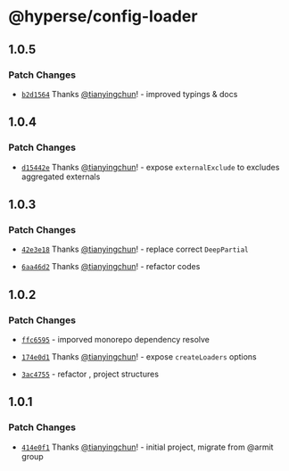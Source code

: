 # @hyperse/config-loader

## 1.0.5

### Patch Changes

- [`b2d1564`](https://github.com/hyperse-io/config-loader/commit/b2d15643be0f05bd489554a88cc9af5bafb42fde) Thanks [@tianyingchun](https://github.com/tianyingchun)! - improved typings & docs

## 1.0.4

### Patch Changes

- [`d15442e`](https://github.com/hyperse-io/config-loader/commit/d15442ef28aeadf006287cd1602da1bf84005335) Thanks [@tianyingchun](https://github.com/tianyingchun)! - expose `externalExclude` to excludes aggregated externals

## 1.0.3

### Patch Changes

- [`42e3e18`](https://github.com/hyperse-io/config-loader/commit/42e3e1874e0c724542c70e7abb692782d35815fb) Thanks [@tianyingchun](https://github.com/tianyingchun)! - replace correct `DeepPartial`

- [`6aa46d2`](https://github.com/hyperse-io/config-loader/commit/6aa46d2669ce67d19974ed91c932c79b1368041d) Thanks [@tianyingchun](https://github.com/tianyingchun)! - refactor codes

## 1.0.2

### Patch Changes

- [`ffc6595`](https://github.com/hyperse-io/config-loader/commit/ffc659598c687e447698c0ba6996a2fb397cbd34) - imporved monorepo dependency resolve

- [`174e0d1`](https://github.com/hyperse-io/config-loader/commit/174e0d18daa46aae7e59919ed1c018473be026cd) Thanks [@tianyingchun](https://github.com/tianyingchun)! - expose `createLoaders` options

- [`3ac4755`](https://github.com/hyperse-io/config-loader/commit/3ac47552a60fb8aed1439adea9f9d65f19ab7a8c) - refactor , project structures

## 1.0.1

### Patch Changes

- [`414e0f1`](https://github.com/hyperse-io/config-loader/commit/414e0f1ec728d97cef1cb86fd90a49128b5ef7c8) Thanks [@tianyingchun](https://github.com/tianyingchun)! - initial project, migrate from @armit group
